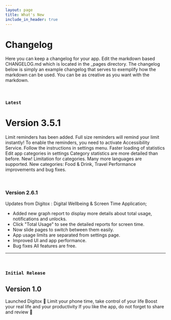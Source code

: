 ```yaml
---
layout: page
title: What's New
include_in_header: true
---
```


# Changelog
Here you can keep a changelog for your app. Edit the markdown based CHANGELOG.md which is located in the _pages directory. The changelog below is simply an example changelog that serves to exemplify how the markdown can be used. You can be as creative as you want with the markdown.

<br>

### `Latest`
# **Version 3.5.1**
Limit reminders has been added. Full size reminders will remind your limit instantly!
To enable the reminders, you need to activate Accessibility Service. Follow the instructions in settings menu.
Faster loading of statistics
Edit app categories in settings
Category statistics are more detailed than before.
New! Limitation for categories.
Many more languages are supported.
New categories: Food & Drink, Travel
Performance improvements and bug fixes.

<br>

### **Version 2.6.1**
Updates from Digitox : Digital Wellbeing & Screen Time Application;
- Added new graph report to display more details about total usage, notifications and unlocks.
- Click "Total Usage" to see the detailed reports for screen time.
- Now slide pages to switch between them easily.
- App usage limits are separated from settings page.
- Improved UI and app performance.
- Bug fixes
All features are free.
________
<br>

### `Initial Release`
## **Version 1.0**
Launched Digitox 🎉
Limit your phone time, take control of your life
Boost your real life and your productivity
If you like the app, do not forget to share and review 💚

<br>